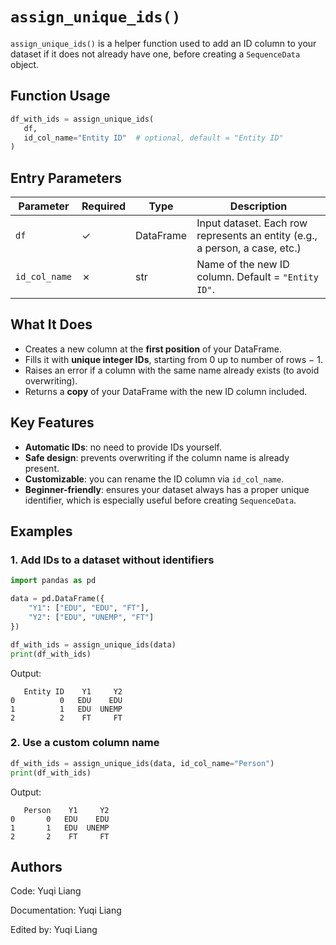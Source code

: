 <!--
 * @Author: Yuqi Liang dawson1900@live.com
 * @Date: 2025-09-11 13:46:53
 * @LastEditors: Yuqi Liang dawson1900@live.com
 * @LastEditTime: 2025-09-12 13:35:39
 * @FilePath: /SequenzoWebsite/docs/en/data-preprocessing/assign_unique_ids.md
 * @Description: 这是默认设置,请设置`customMade`, 打开koroFileHeader查看配置 进行设置: https://github.com/OBKoro1/koro1FileHeader/wiki/%E9%85%8D%E7%BD%AE
-->
# `assign_unique_ids()`

`assign_unique_ids()` is a helper function used to add an ID column to your dataset if it does not already have one, before creating a `SequenceData` object.

## Function Usage

```python
df_with_ids = assign_unique_ids(
   df,
   id_col_name="Entity ID"  # optional, default = "Entity ID"
)
```

## Entry Parameters

| Parameter     | Required | Type      | Description                                                                 |
| ------------- | -------- | --------- | --------------------------------------------------------------------------- |
| `df`          | ✓        | DataFrame | Input dataset. Each row represents an entity (e.g., a person, a case, etc.) |
| `id_col_name` | ✗        | str       | Name of the new ID column. Default = `"Entity ID"`.                         |

## What It Does

* Creates a new column at the **first position** of your DataFrame.
* Fills it with **unique integer IDs**, starting from 0 up to number of rows − 1.
* Raises an error if a column with the same name already exists (to avoid overwriting).
* Returns a **copy** of your DataFrame with the new ID column included.

## Key Features

* **Automatic IDs**: no need to provide IDs yourself.
* **Safe design**: prevents overwriting if the column name is already present.
* **Customizable**: you can rename the ID column via `id_col_name`.
* **Beginner-friendly**: ensures your dataset always has a proper unique identifier, which is especially useful before creating `SequenceData`.

## Examples

### 1. Add IDs to a dataset without identifiers

```python
import pandas as pd

data = pd.DataFrame({
    "Y1": ["EDU", "EDU", "FT"],
    "Y2": ["EDU", "UNEMP", "FT"]
})

df_with_ids = assign_unique_ids(data)
print(df_with_ids)
```

Output:

```
   Entity ID    Y1     Y2
0          0   EDU    EDU
1          1   EDU  UNEMP
2          2    FT     FT
```

### 2. Use a custom column name

```python
df_with_ids = assign_unique_ids(data, id_col_name="Person")
print(df_with_ids)
```

Output:

```
   Person    Y1     Y2
0       0   EDU    EDU
1       1   EDU  UNEMP
2       2    FT     FT
```

## Authors

Code: Yuqi Liang

Documentation: Yuqi Liang

Edited by: Yuqi Liang